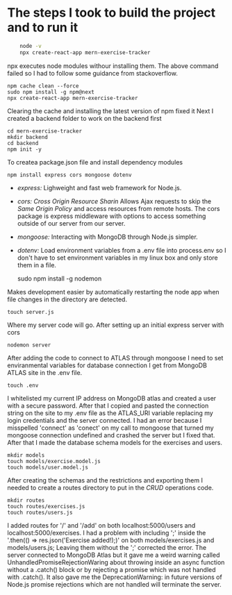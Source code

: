 # The steps I took to build the project and to run it

```bash
	node -v
	npx create-react-app mern-exercise-tracker
```

npx executes node modules withour installing them.
The above command failed so I had to follow some guidance from stackoverflow.

	npm cache clean --force
	sudo npm install -g npm@next
	npx create-react-app mern-exercise-tracker

Clearing the cache and installing the latest version of npm fixed it
Next I created a backend folder to work on the backend first

	cd mern-exercise-tracker
	mkdir backend
	cd backend
	npm init -y

To createa package.json file and install dependency modules

	npm install express cors mongoose dotenv

- *express:* Lighweight and fast web framework for Node.js.
- *cors:* *Cross Origin Resource Sharin* Allows Ajax requests to skip the *Same Origin Policy* and access resources from remote hosts. The cors package is express middleware with options to access something outside of our server from our server.
- *mongoose:* Interacting with MongoDB through Node.js simpler.
- *dotenv:* Load environment variables from a .env file into process.env so I don't have to set environment variables in my linux box and only store them in a file.

	sudo npm install -g nodemon

Makes development easier by automatically restarting the node app when file changes in the directory are detected.

	touch server.js

Where my server code will go.
After setting up an initial express server with cors

	nodemon server

After adding the code to connect to ATLAS through mongoose I need to set enviranmental variables for database connection I get from MongoDB ATLAS site in the .env file.

	touch .env

I whitelisted my current IP address on MongoDB atlas and created a user with a secure password. 
After that I copied and pasted the connection string on the site to my .env file as the ATLAS_URI variable replacing my login credentials and the server connected.
I had an error because I misspelled 'connect' as 'conect' on my call to mongoose that turned my mongoose connection undefined and crashed the server but I fixed that.
After that I made the database schema models for the exercises and users.

	mkdir models	
	touch models/exercise.model.js
	touch models/user.model.js

After creating the schemas and the restrictions and exporting them I needed to create a routes directory to put in the *CRUD* operations code.

	mkdir routes
	touch routes/exercises.js
	touch routes/users.js

I added routes for '/' and '/add' on both localhost:5000/users and localhost:5000/exercises.
I had a problem with including ';' inside the '.then(() => res.json('Exercise added!);)' on both models/exercises.js and models/users.js; Leaving them without the ';' corrected the error.
The server connected to MongoDB Atlas but it gave me a weird warning called UnhandledPromiseRejectionWaring about throwing inside an async function without a .catch() block or by rejecting a promise which was not handled with .catch().
It also gave me the DeprecationWarning: in future versions of Node.js promise rejections which are not handled will terminate the server.

